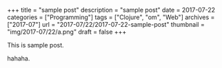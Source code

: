 +++
title = "sample post"
description = "sample post"
date = 2017-07-22
categories = ["Programming"]
tags = ["Clojure", "om", "Web"]
archives = ["2017-07"]
url = "2017-07/22/2017-07-22-sample-post"
thumbnail = "img/2017-07/22/a.png"
draft = false
+++

This is sample post.

<!--more-->

hahaha.

